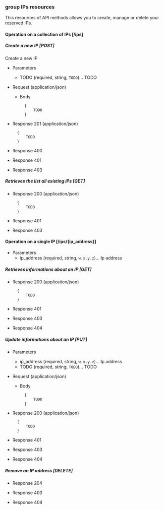### group IPs resources

This resources of API methods allows you to create, manage or delete your reserved IPs.

#### Operation on a collection of IPs [/ips]

##### Create a new IP [POST]
Create a new IP

+ Parameters
    + TODO (required, string, `TODO`)... TODO

+ Request (application/json)

    + Body

            {
                TODO   
            }

+ Response 201 (application/json)

        {
            TODO
        }

+ Response 400

+ Response 401

+ Response 403

##### Retrieves the list all existing IPs [GET]

+ Response 200 (application/json)

        {
            TODO   
        }

+ Response 401

+ Response 403

#### Operation on a single IP [/ips/{ip_address}]

+ Parameters
    + ip_address (required, string, `w.x.y.z`)... Ip address

##### Retrieves informations about an IP [GET]

+ Response 200 (application/json)

        {
            TODO
        }

+ Response 401

+ Response 403

+ Response 404

##### Update informations about an IP [PUT]

+ Parameters
    + ip_address (required, string, `w.x.y.z`)... Ip address
    + TODO (required, string, `TODO`)... TODO

+ Request (application/json)

    + Body

            {
                TODO
            }


+ Response 200 (application/json)

        {
            TODO
        }

+ Response 401

+ Response 403

+ Response 404

##### Remove an IP address [DELETE]

+ Response 204

+ Response 403

+ Response 404

